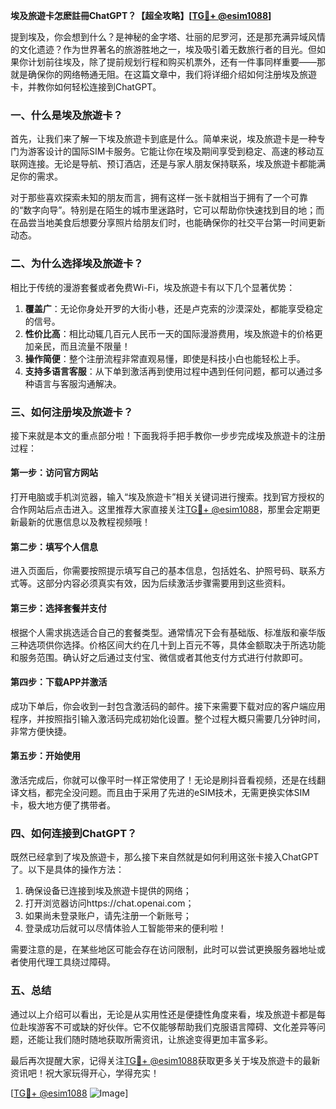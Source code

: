 **埃及旅遊卡怎麽註冊ChatGPT？【超全攻略】[[TG💪+ @esim1088](https://t.me/s/esim1088)]**

提到埃及，你会想到什么？是神秘的金字塔、壮丽的尼罗河，还是那充满异域风情的文化遗迹？作为世界著名的旅游胜地之一，埃及吸引着无数旅行者的目光。但如果你计划前往埃及，除了提前规划行程和购买机票外，还有一件事同样重要——那就是确保你的网络畅通无阻。在这篇文章中，我们将详细介绍如何注册埃及旅遊卡，并教你如何轻松连接到ChatGPT。

### 一、什么是埃及旅遊卡？

首先，让我们来了解一下埃及旅遊卡到底是什么。简单来说，埃及旅遊卡是一种专门为游客设计的国际SIM卡服务。它能让你在埃及期间享受到稳定、高速的移动互联网连接。无论是导航、预订酒店，还是与家人朋友保持联系，埃及旅遊卡都能满足你的需求。

对于那些喜欢探索未知的朋友而言，拥有这样一张卡就相当于拥有了一个可靠的“数字向导”。特别是在陌生的城市里迷路时，它可以帮助你快速找到目的地；而在品尝当地美食后想要分享照片给朋友们时，也能确保你的社交平台第一时间更新动态。

### 二、为什么选择埃及旅遊卡？

相比于传统的漫游套餐或者免费Wi-Fi，埃及旅遊卡有以下几个显著优势：

1. **覆盖广**：无论你身处开罗的大街小巷，还是卢克索的沙漠深处，都能享受稳定的信号。
2. **性价比高**：相比动辄几百元人民币一天的国际漫游费用，埃及旅遊卡的价格更加亲民，而且流量不限量！
3. **操作简便**：整个注册流程非常直观易懂，即使是科技小白也能轻松上手。
4. **支持多语言客服**：从下单到激活再到使用过程中遇到任何问题，都可以通过多种语言与客服沟通解决。

### 三、如何注册埃及旅遊卡？

接下来就是本文的重点部分啦！下面我将手把手教你一步步完成埃及旅遊卡的注册过程：

#### 第一步：访问官方网站

打开电脑或手机浏览器，输入“埃及旅遊卡”相关关键词进行搜索。找到官方授权的合作网站后点击进入。这里推荐大家直接关注[TG💪+ @esim1088](https://t.me/s/esim1088)，那里会定期更新最新的优惠信息以及教程视频哦！

#### 第二步：填写个人信息

进入页面后，你需要按照提示填写自己的基本信息，包括姓名、护照号码、联系方式等。这部分内容必须真实有效，因为后续激活步骤需要用到这些资料。

#### 第三步：选择套餐并支付

根据个人需求挑选适合自己的套餐类型。通常情况下会有基础版、标准版和豪华版三种选项供你选择。价格区间大约在几十到上百元不等，具体金额取决于所选功能和服务范围。确认好之后通过支付宝、微信或者其他支付方式进行付款即可。

#### 第四步：下载APP并激活

成功下单后，你会收到一封包含激活码的邮件。接下来需要下载对应的客户端应用程序，并按照指引输入激活码完成初始化设置。整个过程大概只需要几分钟时间，非常方便快捷。

#### 第五步：开始使用

激活完成后，你就可以像平时一样正常使用了！无论是刷抖音看视频，还是在线翻译文档，都完全没问题。而且由于采用了先进的eSIM技术，无需更换实体SIM卡，极大地方便了携带者。

### 四、如何连接到ChatGPT？

既然已经拿到了埃及旅遊卡，那么接下来自然就是如何利用这张卡接入ChatGPT了。以下是具体的操作方法：

1. 确保设备已连接到埃及旅遊卡提供的网络；
2. 打开浏览器访问https://chat.openai.com；
3. 如果尚未登录账户，请先注册一个新账号；
4. 登录成功后就可以尽情体验人工智能带来的便利啦！

需要注意的是，在某些地区可能会存在访问限制，此时可以尝试更换服务器地址或者使用代理工具绕过障碍。

### 五、总结

通过以上介绍可以看出，无论是从实用性还是便捷性角度来看，埃及旅遊卡都是每位赴埃游客不可或缺的好伙伴。它不仅能够帮助我们克服语言障碍、文化差异等问题，还能让我们随时随地获取所需资讯，让旅途变得更加丰富多彩。

最后再次提醒大家，记得关注[TG💪+ @esim1088](https://t.me/s/esim1088)获取更多关于埃及旅遊卡的最新资讯吧！祝大家玩得开心，学得充实！

[[TG💪+ @esim1088](https://t.me/s/esim1088) ![Image](https://i.postimg.cc/4NQfJmqS/Snipaste-2025-05-13-00-14-12.png)]
